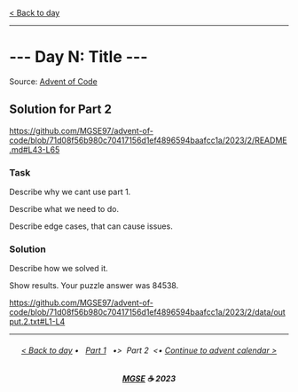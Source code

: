 [< Back to day](../README.md)

---

# --- Day N: Title ---

Source: [Advent of Code](https://adventofcode.com/2023/day/2)

## Solution for Part 2

<https://github.com/MGSE97/advent-of-code/blob/71d08f56b980c70417156d1ef4896594baafcc1a/2023/2/README.md#L43-L65>

### Task

Describe why we cant use part 1.

Describe what we need to do.

Describe edge cases, that can cause issues.

### Solution

Describe how we solved it.

Show results.
Your puzzle answer was 84538.

<https://github.com/MGSE97/advent-of-code/blob/71d08f56b980c70417156d1ef4896594baafcc1a/2023/2/data/output.2.txt#L1-L4>

---

<h6 align="center">

[< Back to day](../README.md)
• &nbsp; [Part 1](../Solution.1.md) &nbsp;
•>&nbsp; Part 2 &nbsp;<•
[Continue to advent calendar >](../Solution.2.md)

</h6>

<h6 align="center">

<b><a href="https://github.com/MGSE97" target="_blank">MGSE</a> ☕ 2023</b>

</h6>
